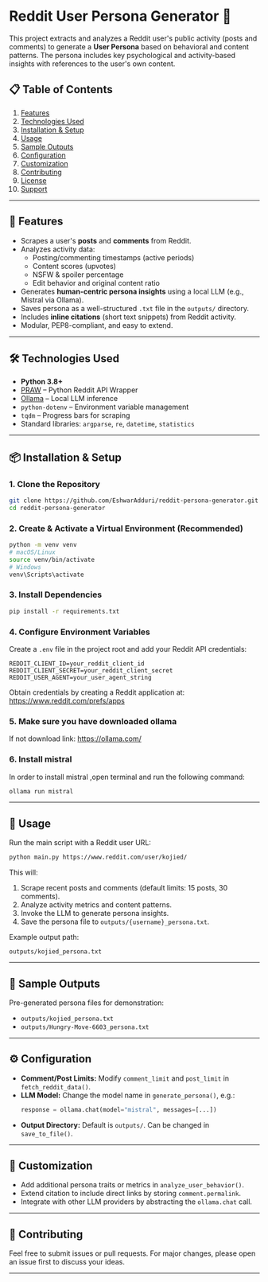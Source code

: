 # Reddit User Persona Generator 🧠

This project extracts and analyzes a Reddit user's public activity (posts and comments) to generate a **User Persona** based on behavioral and content patterns. The persona includes key psychological and activity-based insights with references to the user's own content.


## 📋 Table of Contents

1. [Features](#-features)
2. [Technologies Used](#-technologies-used)
3. [Installation & Setup](#-installation--setup)
4. [Usage](#-usage)
5. [Sample Outputs](#-sample-outputs)
6. [Configuration](#-configuration)
7. [Customization](#-customization)
8. [Contributing](#-contributing)
9. [License](#-license)
10. [Support](#-support)

---

## 🚀 Features

- Scrapes a user's **posts** and **comments** from Reddit.
- Analyzes activity data:
  - Posting/commenting timestamps (active periods)
  - Content scores (upvotes)
  - NSFW & spoiler percentage
  - Edit behavior and original content ratio
- Generates **human-centric persona insights** using a local LLM (e.g., Mistral via Ollama).
- Saves persona as a well-structured `.txt` file in the `outputs/` directory.
- Includes **inline citations** (short text snippets) from Reddit activity.
- Modular, PEP8-compliant, and easy to extend.

---

## 🛠️ Technologies Used

- **Python 3.8+**
- [PRAW](https://praw.readthedocs.io/) – Python Reddit API Wrapper
- [Ollama](https://ollama.com/) – Local LLM inference
- `python-dotenv` – Environment variable management
- `tqdm` – Progress bars for scraping
- Standard libraries: `argparse`, `re`, `datetime`, `statistics`

---

## 📦 Installation & Setup

### 1. Clone the Repository

```bash
git clone https://github.com/EshwarAdduri/reddit-persona-generator.git
cd reddit-persona-generator
```

### 2. Create & Activate a Virtual Environment (Recommended)

```bash
python -m venv venv
# macOS/Linux
source venv/bin/activate
# Windows
venv\Scripts\activate
```

### 3. Install Dependencies

```bash
pip install -r requirements.txt
```

### 4. Configure Environment Variables

Create a `.env` file in the project root and add your Reddit API credentials:

```env
REDDIT_CLIENT_ID=your_reddit_client_id
REDDIT_CLIENT_SECRET=your_reddit_client_secret
REDDIT_USER_AGENT=your_user_agent_string
```

Obtain credentials by creating a Reddit application at: https://www.reddit.com/prefs/apps

### 5. Make sure you have downloaded ollama

If not download link: https://ollama.com/


### 6. Install mistral

In order to install mistral ,open terminal and run the following command:
```bash
ollama run mistral
```
---

## 🧪 Usage

Run the main script with a Reddit user URL:

```bash
python main.py https://www.reddit.com/user/kojied/
```

This will:

1. Scrape recent posts and comments (default limits: 15 posts, 30 comments).
2. Analyze activity metrics and content patterns.
3. Invoke the LLM to generate persona insights.
4. Save the persona file to `outputs/{username}_persona.txt`.

Example output path:

```
outputs/kojied_persona.txt
```

---

## 📝 Sample Outputs

Pre-generated persona files for demonstration:

- `outputs/kojied_persona.txt`
- `outputs/Hungry-Move-6603_persona.txt`

---

## ⚙️ Configuration

- **Comment/Post Limits:** Modify `comment_limit` and `post_limit` in `fetch_reddit_data()`.
- **LLM Model:** Change the model name in `generate_persona()`, e.g.:
  ```python
  response = ollama.chat(model="mistral", messages=[...])
  ```
- **Output Directory:** Default is `outputs/`. Can be changed in `save_to_file()`.

---

## 🎨 Customization

- Add additional persona traits or metrics in `analyze_user_behavior()`.
- Extend citation to include direct links by storing `comment.permalink`.
- Integrate with other LLM providers by abstracting the `ollama.chat` call.

---

## 🤝 Contributing

Feel free to submit issues or pull requests. For major changes, please open an issue first to discuss your ideas.

---
